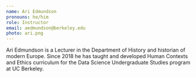 ```yaml
---
name: Ari Edmundson
pronouns: he/him
role: Instructor
email: aedmundson@berkeley.edu 
photo: ari.png
---
```

Ari Edmundson is a Lecturer in the Department of History and historian of modern Europe. Since 2018 he has taught and developed Human Contexts and Ethics curriculum for the Data Science Undergraduate Studies program at UC Berkeley. 